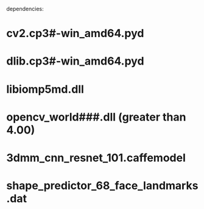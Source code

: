 dependencies:
# cv2.cp3#-win_amd64.pyd
# dlib.cp3#-win_amd64.pyd
# libiomp5md.dll
# opencv_world###.dll (greater than 4.00)
# 3dmm_cnn_resnet_101.caffemodel
# shape_predictor_68_face_landmarks.dat
